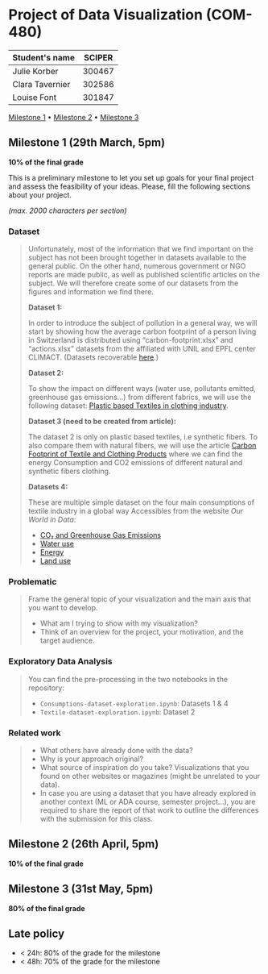# Project of Data Visualization (COM-480)

|  Student's name  | SCIPER |
| ---------------- | ------ |
| Julie Korber | 300467 |
| Clara Tavernier | 302586 |
| Louise Font | 301847 |

[Milestone 1](#milestone-1) • [Milestone 2](#milestone-2) • [Milestone 3](#milestone-3)

## Milestone 1 (29th March, 5pm)

**10% of the final grade**

This is a preliminary milestone to let you set up goals for your final project and assess the feasibility of your ideas.
Please, fill the following sections about your project.

*(max. 2000 characters per section)*

### Dataset

> Unfortunately, most of the information that we find important on the subject has not been brought together in datasets available to the general public. On the other hand, numerous government or NGO reports are made public, as well as published scientific articles on the subject. We will therefore create some of our datasets from the figures and information we find there.
>
> **Dataset 1:**
> 
> In order to introduce the subject of pollution in a general way, we will start by showing how the average carbon footprint of a person living in Switzerland is distributed using “carbon-footprint.xlsx” and “actions.xlsx” datasets from the affiliated with UNIL and EPFL center CLIMACT. (Datasets recoverable [here](https://climpact.ch/about).)
>
> **Dataset 2:**
> 
> To show the impact on different ways (water use, pollutants emitted, greenhouse gas emissions…) from different fabrics, we will use the following dataset: [Plastic based Textiles in clothing industry](https://www.kaggle.com/datasets/purohitgaurav/plastic-based-textiles-in-clothing-industry). 
>
> **Dataset 3 (need to be created from article):**
> 
> The dataset 2 is only on plastic based textiles, i.e synthetic fibers. To also compare them with natural fibers, we will use the article [Carbon Footprint of Textile and Clothing Products](https://www.researchgate.net/publication/276193965_Carbon_Footprint_of_Textile_and_Clothing_Products) where we can find the energy Consumption and CO2 emissions of different natural and synthetic fibers clothing.
>
> **Datasets 4:**
> 
> These are multiple simple dataset on the four main consumptions of textile industry in a global way
> Accessibles from the website *Our World in Data*:
> - [CO₂ and Greenhouse Gas Emissions](https://ourworldindata.org/co2-and-greenhouse-gas-emissions)
> - [Water use](https://ourworldindata.org/water-use-stress)
> - [Energy](https://ourworldindata.org/energy)
> - [Land use](https://ourworldindata.org/land-use)

### Problematic

> Frame the general topic of your visualization and the main axis that you want to develop.
> - What am I trying to show with my visualization?
> - Think of an overview for the project, your motivation, and the target audience.

### Exploratory Data Analysis

> You can find the pre-processing in the two notebooks in the repository:
> - `Consumptions-dataset-exploration.ipynb`: Datasets 1 & 4
> - `Textile-dataset-exploration.ipynb`: Dataset 2

### Related work


> - What others have already done with the data?
> - Why is your approach original?
> - What source of inspiration do you take? Visualizations that you found on other websites or magazines (might be unrelated to your data).
> - In case you are using a dataset that you have already explored in another context (ML or ADA course, semester project...), you are required to share the report of that work to outline the differences with the submission for this class.

## Milestone 2 (26th April, 5pm)

**10% of the final grade**


## Milestone 3 (31st May, 5pm)

**80% of the final grade**


## Late policy

- < 24h: 80% of the grade for the milestone
- < 48h: 70% of the grade for the milestone

